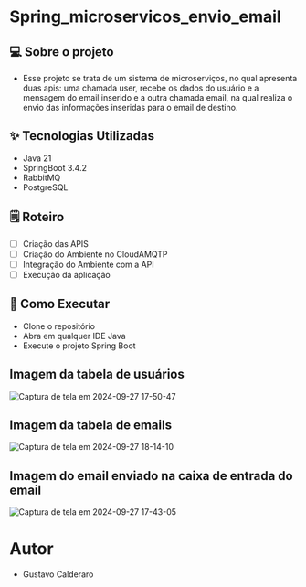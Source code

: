 # Spring_microservicos_envio_email

## 💻 Sobre o projeto
- Esse projeto se trata de um sistema de microserviços, no qual apresenta duas apis: uma chamada user, recebe os dados do usuário e a mensagem do email inserido e a outra chamada email,
na qual realiza o envio das informações inseridas para o email de destino.

## ✨ Tecnologias Utilizadas
- Java 21
- SpringBoot 3.4.2
- RabbitMQ
- PostgreSQL

## 🗒️ Roteiro
- [ ] Criação das APIS
- [ ] Criação do Ambiente no CloudAMQTP
- [ ] Integração do Ambiente com a API
- [ ] Execução da aplicação

## 🚀 Como Executar
- Clone o repositório
- Abra em qualquer IDE Java
- Execute o projeto Spring Boot

## Imagem da tabela de usuários
![Captura de tela em 2024-09-27 17-50-47](https://github.com/user-attachments/assets/9b843e07-61eb-485a-bc5b-a0f5b724f96f)

## Imagem da tabela de emails
![Captura de tela em 2024-09-27 18-14-10](https://github.com/user-attachments/assets/2be58bfa-0a7c-4c57-8d63-52f8c0e9cafd)

## Imagem do email enviado na caixa de entrada do email
![Captura de tela em 2024-09-27 17-43-05](https://github.com/user-attachments/assets/5907a0f9-c2bc-42e1-8138-a3328ebf78ec)

# Autor 
- Gustavo Calderaro

